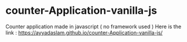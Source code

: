 # counter-Application-vanilla-js
Counter application made in javascript ( no framework used ) 
Here is the link : https://ayyadaslam.github.io/counter-Application-vanilla-js/
